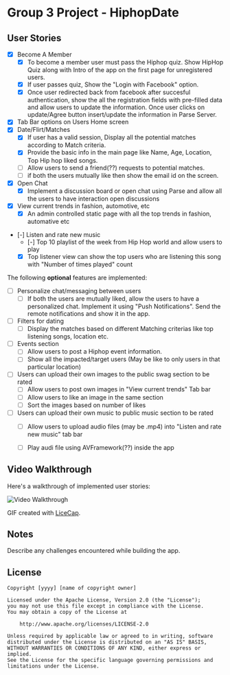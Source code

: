 # Group 3 Project - HiphopDate


## User Stories


- [X] Become A Member
   - [X] To become a member user must pass the Hiphop quiz. Show HipHop Quiz along with Intro of the app on the first page for
         unregistered users.
   - [X] If user passes quiz, Show the "Login with Facebook" option.
   - [X] Once user redirected back from facebook after succesful authentication, show the all the registration fields with              pre-filled data and allow users to update the information. Once user clicks on update/Agree button insert/update the          information in Parse Server.
   
- [X] Tab Bar options on Users Home screen  
- [X] Date/Flirt/Matches
   - [X] If user has a valid session, Display all the potential matches according to Match criteria.
   - [X] Provide the basic info in the main page like Name, Age, Location, Top Hip hop liked songs.
   - [ ] Allow users to send a friend(??) requests to potential matches.
   - [ ] if both the users mutually like then show the email id on the screen.
- [X] Open Chat
   - [X] Implement a discussion board or open chat using Parse and allow all the users to have interaction open discussions
- [X] View current trends in fashion, automotive, etc
   - [X] An admin controlled static page with all the top trends in fashion, automative etc
- [-] Listen and rate new music
   - [-] Top 10 playlist of the week from Hip Hop world and allow users to play
   - [X] Top listener view can show the top users who are listening this song with "Number of times played" count

The following **optional** features are implemented:

- [ ] Personalize chat/messaging between users
   - [ ] If both the users are mutually liked, allow the users to have a personalized chat. Implement it using "Push                    Notifications". Send the remote notifications and show it in the app.
- [ ] Filters for dating
   - [ ] Display the matches based on different Matching criterias like top listening songs, location etc.
- [ ] Events section
   - [ ] Allow users to post a Hiphop event information.
   - [ ] Show all the impacted/target users (May be like to only users in that particular location)
- [ ] Users can upload their own images to the public swag section to be rated
   - [ ] Allow users to post own images in "View current trends" Tab bar
   - [ ] Allow users to like an image in the same section
   - [ ] Sort the images based on number of likes
- [ ] Users can upload their own music to public music section to be rated
   - [ ] Allow users to upload audio files (may be .mp4) into "Listen and rate new music" tab bar
   - [ ] Play audi file using AVFramework(??) inside the app




## Video Walkthrough

Here's a walkthrough of implemented user stories:

<img src='https://cloud.githubusercontent.com/assets/13710170/26211150/ac6b28b8-3ba6-11e7-8901-c920e8d68cc9.gif' title='Video Walkthrough' width='' alt='Video Walkthrough' />

GIF created with [LiceCap](http://www.cockos.com/licecap/).

## Notes

Describe any challenges encountered while building the app.

## License

    Copyright [yyyy] [name of copyright owner]

    Licensed under the Apache License, Version 2.0 (the "License");
    you may not use this file except in compliance with the License.
    You may obtain a copy of the License at

        http://www.apache.org/licenses/LICENSE-2.0

    Unless required by applicable law or agreed to in writing, software
    distributed under the License is distributed on an "AS IS" BASIS,
    WITHOUT WARRANTIES OR CONDITIONS OF ANY KIND, either express or implied.
    See the License for the specific language governing permissions and
    limitations under the License.
